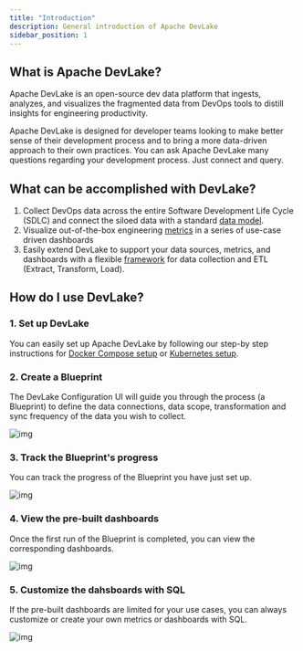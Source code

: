 ```yaml
---
title: "Introduction"
description: General introduction of Apache DevLake
sidebar_position: 1
---
```


## What is Apache DevLake?
Apache DevLake is an open-source dev data platform that ingests, analyzes, and visualizes the fragmented data from DevOps tools to distill insights for engineering productivity.

Apache DevLake is designed for developer teams looking to make better sense of their development process and to bring a more data-driven approach to their own practices. You can ask Apache DevLake many questions regarding your development process. Just connect and query.

## What can be accomplished with DevLake?
1. Collect DevOps data across the entire Software Development Life Cycle (SDLC) and connect the siloed data with a standard [data model](../DataModels/DevLakeDomainLayerSchema.md).
2. Visualize out-of-the-box engineering [metrics](../EngineeringMetrics.md) in a series of use-case driven dashboards
3. Easily extend DevLake to support your data sources, metrics, and dashboards with a flexible [framework](Architecture.md) for data collection and ETL (Extract, Transform, Load).

## How do I use DevLake?
### 1. Set up DevLake
You can easily set up Apache DevLake by following our step-by step instructions for [Docker Compose setup](../QuickStart/DockerComposeSetup.md) or [Kubernetes setup](../QuickStart/KubernetesSetup.md).

### 2. Create a Blueprint
The DevLake Configuration UI will guide you through the process (a Blueprint) to define the data connections, data scope, transformation and sync frequency of the data you wish to collect.

![img](/img/Introduction/userflow1.svg)

### 3. Track the Blueprint's progress
You can track the progress of the Blueprint you have just set up.

![img](/img/Introduction/userflow2.svg)

### 4. View the pre-built dashboards
Once the first run of the Blueprint is completed, you can view the corresponding dashboards.

![img](/img/Introduction/userflow3.png)

### 5. Customize the dahsboards with SQL
If the pre-built dashboards are limited for your use cases, you can always customize or create your own metrics or dashboards with SQL.

![img](/img/Introduction/userflow4.png)
